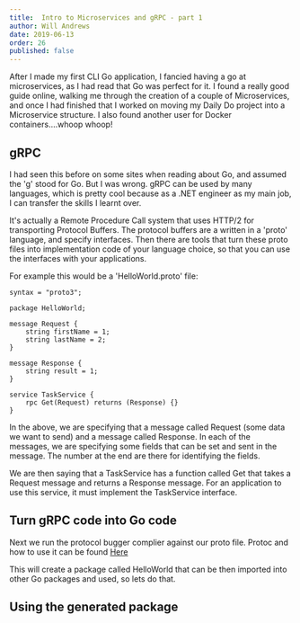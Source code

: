 ```yaml
---
title:  Intro to Microservices and gRPC - part 1
author: Will Andrews
date: 2019-06-13
order: 26
published: false
---
```


After I made my first CLI Go application, I fancied having a go at microservices, as I had read that Go was perfect for it. I found a really good guide online, walking me through the creation of a couple of Microservices, and once I had finished that I worked on moving my Daily Do project into a Microservice structure. I also found another user for Docker containers....whoop whoop!

## gRPC

I had seen this before on some sites when reading about Go, and assumed the 'g' stood for Go. But I was wrong. gRPC can be used by many languages, which is pretty cool because as a .NET engineer as my main job, I can transfer the skills I learnt over. 

It's actually a Remote Procedure Call system that uses HTTP/2 for transporting Protocol Buffers. The protocol buffers are a written in a 'proto' language, and specify interfaces. Then there are tools that turn these proto files into implementation code of your language choice, so that you can use the interfaces with your applications. 

For example this would be a 'HelloWorld.proto' file:

``` 
syntax = "proto3"; 

package HelloWorld; 

message Request {
    string firstName = 1;
    string lastName = 2;
}

message Response {
    string result = 1;
}

service TaskService {
    rpc Get(Request) returns (Response) {}
}
```

In the above, we are specifying that a message called Request (some data we want to send) and a message called Response. In each of the messages, we are specifying some fields that can be set and sent in the message. The number at the end are there for identifying the fields.

We are then saying that a TaskService has a function called Get that takes a Request message and returns a Response message. For an application to use this service, it must implement the TaskService interface. 


## Turn gRPC code into Go code

Next we run the protocol bugger complier against our proto file. Protoc and how to use it can be found [Here](https://github.com/golang/protobuf)

This will create a package called HelloWorld that can be then imported into other Go packages and used, so lets do that.

## Using the generated package

 